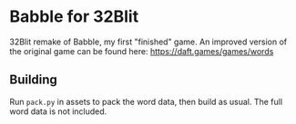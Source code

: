 # Babble for 32Blit

32Blit remake of Babble, my first "finished" game. An improved version of the original game can be found here: https://daft.games/games/words

## Building

Run `pack.py` in assets to pack the word data, then build as usual. The full word data is not included.

